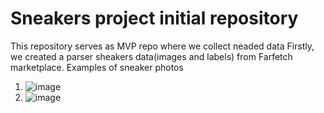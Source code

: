 # Sneakers  project initial repository  
This repository serves as MVP  repo where we collect neaded data 
Firstly, we created a parser sheakers data(images and labels) from Farfetch marketplace.
Examples of sneaker photos
1) ![image](https://github.com/Best-sneakers/parser/assets/146220094/3ff13845-fb81-4722-9c7b-a7097d2d652f)
2) ![image](https://github.com/Best-sneakers/parser/assets/146220094/19a57a1b-8294-4849-98d9-b1812afbcb5e)
